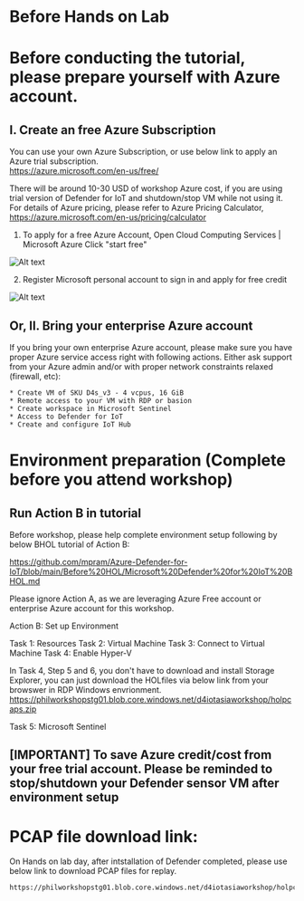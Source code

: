 
# Before Hands on Lab


# Before conducting the tutorial, please prepare yourself with Azure account. 

## I. Create an free Azure Subscription
    
You can use your own Azure Subscription, or use below link to apply an Azure trial subscription.    
https://azure.microsoft.com/en-us/free/

There will be around 10-30 USD of workshop Azure cost, if you are using trial version of Defender for IoT and shutdown/stop VM while not using it.
For details of Azure pricing, please refer to Azure Pricing Calculator, https://azure.microsoft.com/en-us/pricing/calculator

1. To apply for a free Azure Account, Open Cloud Computing Services | Microsoft Azure
Click "start free"

![Alt text](figures/bhol-1.jpg?raw=true "start")

2. Register Microsoft personal account to sign in and apply for free credit

![Alt text](figures/bhol-2.jpg?raw=true "start")


## Or, II. Bring your enterprise Azure account

If you bring your own enterprise Azure account, please make sure you have proper Azure service access right with following actions. 
Either ask support from your Azure admin and/or with proper network constraints relaxed (firewall, etc):

    * Create VM of SKU D4s_v3 - 4 vcpus, 16 GiB
    * Remote access to your VM with RDP or basion 
    * Create workspace in Microsoft Sentinel
    * Access to Defender for IoT
    * Create and configure IoT Hub

# Environment preparation (Complete before you attend workshop)

## Run Action B in tutorial

Before workshop, please help complete environment setup following by below BHOL tutorial of Action B: 

https://github.com/mpram/Azure-Defender-for-IoT/blob/main/Before%20HOL/Microsoft%20Defender%20for%20IoT%20BHOL.md

Please ignore Action A, as we are leveraging Azure Free account or enterprise Azure account for this workshop.

Action B: Set up Environment

Task 1: Resources
Task 2: Virtual Machine
Task 3: Connect to Virtual Machine
Task 4: Enable Hyper-V

In Task 4, Step 5 and 6, you don't have to download and install Storage Explorer, you can just download the HOLfiles via below link from your browswer in RDP Windows envrionment.
    https://philworkshopstg01.blob.core.windows.net/d4iotasiaworkshop/holpcaps.zip    

Task 5: Microsoft Sentinel

## [IMPORTANT] To save Azure credit/cost from your free trial account. Please be reminded to stop/shutdown your Defender sensor VM after environment setup


# PCAP file download link:

On Hands on lab day, after intstallation of Defender completed, please use below link to download PCAP files for replay.

    https://philworkshopstg01.blob.core.windows.net/d4iotasiaworkshop/holpcaps.zip


